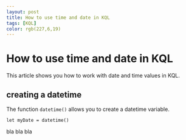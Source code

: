 ```yaml
---
layout: post
title: How to use time and date in KQL 
tags: [KQL]
color: rgb(227,6,19)  
---
```


# How to use time and date in KQL

This article shows you how to work with date and time values in KQL.

## creating a datetime

The function `datetime()` allows you to create a datetime variable.

```csl
let myDate = datetime()
```

bla bla bla
